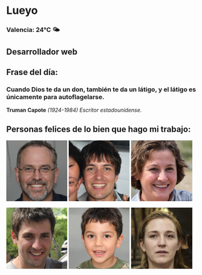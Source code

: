 # Lueyo
### Valencia:  24°C 🌤️
## Desarrollador web
## Frase del día:
<!-- START QUOTE -->
### Cuando Dios te da un don, también te da un látigo, y el látigo es únicamente para autoflagelarse.
**Truman Capote** *(1924-1984) Escritor estadounidense.*
<!-- END QUOTE -->






## Personas felices de lo bien que hago mi trabajo:

<p float="left">
  <img src="src/image_0.png" width="32%" />
  <img src="src/image_1.png" width="32%" /> 
  <img src="src/image_2.png" width="32%" />
</p>
<p float="left">
  <img src="src/image_3.png" width="32%" />
  <img src="src/image_4.png" width="32%" /> 
  <img src="src/image_5.png" width="32%" />
</p>
